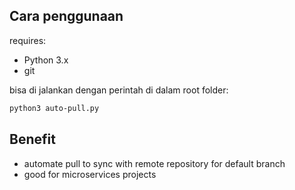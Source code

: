 ## Cara penggunaan

requires:

- Python 3.x
- git

bisa di jalankan dengan perintah di dalam root folder:

```bash
python3 auto-pull.py
```

## Benefit

- automate pull to sync with remote repository for default branch
- good for microservices projects
